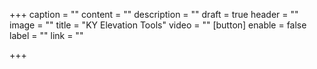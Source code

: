 +++
caption = ""
content = ""
description = ""
draft = true
header = ""
image = ""
title = "KY Elevation Tools"
video = ""
[button]
enable = false
label = ""
link = ""

+++
